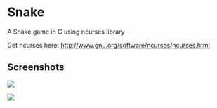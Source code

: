 # Snake

A Snake game in C using ncurses library

Get ncurses here: http://www.gnu.org/software/ncurses/ncurses.html

## Screenshots

![](http://imgur.com/hXhZhVC)

![](http://imgur.com/NI0Jpha)
